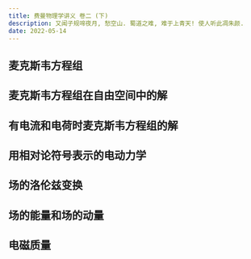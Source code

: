 ```yaml
---
title: 费曼物理学讲义 卷二 (下)
description: 又闻子规啼夜月, 愁空山. 蜀道之难, 难于上青天! 使人听此凋朱颜.
date: 2022-05-14
---
```


## 麦克斯韦方程组

## 麦克斯韦方程组在自由空间中的解

## 有电流和电荷时麦克斯韦方程组的解

## 用相对论符号表示的电动力学

## 场的洛伦兹变换

## 场的能量和场的动量

## 电磁质量

